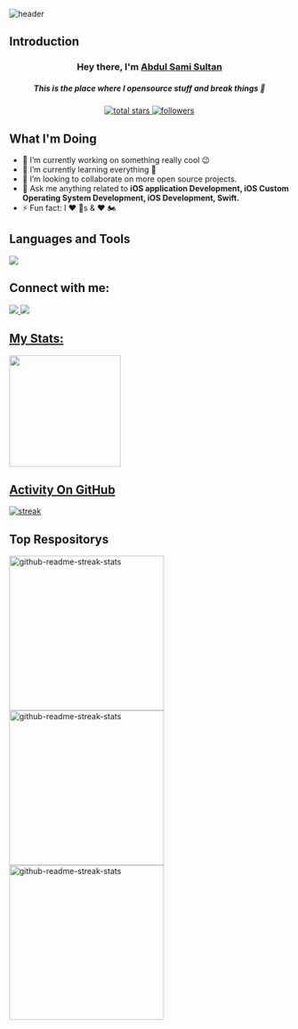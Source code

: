 ![header](https://capsule-render.vercel.app/api?type=waving&color=gradient&height=200&section=header&text=What's%20Up?&animation=twinkling&fontSize=40)

## Introduction

<h3 align="center">Hey there, I'm <a href="https://github.com/AbdulSami-Sultan">Abdul Sami Sultan</a></h3>
<h5 align="center">This is the place where I opensource stuff and break things 🤣</h5>
<p align="center"><a href="https://github.com/AbdulSami-Sultan?tab=repositories&sort=stargazers">
    <img alt="total stars" title="Total stars on GitHub" src="https://custom-icon-badges.demolab.com/github/stars/AbdulSami-Sultan?color=B8B92B&style=for-the-badge&labelColor=959532&logo=star"/>
   <a href="https://github.com/AbdulSami-Sultan"><img alt="followers" title="Follow me on Github" src="https://img.shields.io/github/followers/AbdulSami-Sultan?color=236ad3&style=for-the-badge&logo=github&label=Follow"/></a>
</p>
 

## What I'm Doing

- 🔭 I’m currently working on something really cool 😉
- 🌱 I’m currently learning everything 🤣
- 👯 I’m looking to collaborate on more open source projects.
- 💬 Ask me anything related to <b>iOS application Development, iOS Custom Operating System Development, iOS Development, Swift.</b>
- ⚡ Fun fact: I ❤️ 🐶s & ❤️ 🏍️



## Languages and Tools

<p align="left"> <a href="https://github.com/AbdulSami-Sultan"><img src="https://skillicons.dev/icons?i=swift,vscode,git,postman,github,firebase"> </a> </p>

## Connect with me:
<p align="left"> 
  <a href="https://www.linkedin.com/in/abdul-sami-sultan-452a9a1ba/"><img src="https://skillicons.dev/icons?i=linkedin"> </a> 
  <a href="abdulsami923@gmail.com"><img src="https://skillicons.dev/icons?i=gmail">
</p>

## My Stats:
<p align="left">
<img height="200px" src="https://github-readme-stats.vercel.app/api?username=AbdulSami-Sultan&hide_border=true&show_icons=true&count_private=true&theme=gruvbox&bg_color=151515">
</p>

## Activity On GitHub

<p align="left">
  <a href="https://github.com/Thinkright20">      
<img title="stats" alt="streak" src="https://github-readme-streak-stats.herokuapp.com/?user=AbdulSami-Sultan&theme=dark&hide_border=true&stroke=f53b3b"/>
</a> 
</p>

## Top Respositorys
  <p align="left">
      <a href="https://github.com/AbdulSami-Sultan/Portfolio"><img width="278" src="https://denvercoder1-github-readme-stats.vercel.app/api/pin/?username=AbdulSami-Sultan&repo=Portfolio&theme=react&bg_color=1F222E&title_color=F8D866&hide_border=true&icon_color=F8D866&show_icons=false" alt="github-readme-streak-stats"></a>
     <a href="https://github.com/AbdulSami-Sultan/Social-Media-App"><img width="278" src="https://denvercoder1-github-readme-stats.vercel.app/api/pin/?username=AbdulSami-Sultan&repo=Social-Media-App&theme=react&bg_color=1F222E&title_color=F8D866&hide_border=true&icon_color=F8D866&show_icons=false" alt="github-readme-streak-stats"></a>
   <a href="https://github.com/AbdulSami-Sultan/MapKit-GetDirection"><img width="278" src="https://denvercoder1-github-readme-stats.vercel.app/api/pin/?username=AbdulSami-Sultan&repo=MapKit-GetDirection&theme=react&bg_color=1F222E&title_color=F8D866&hide_border=true&icon_color=F8D866&show_icons=false" alt="github-readme-streak-stats"></a>
  </p>

